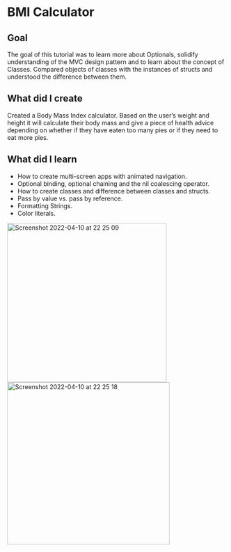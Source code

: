 #  BMI Calculator

## Goal

The goal of this tutorial was to learn more about Optionals, solidify understanding of the MVC design pattern and to learn about the concept of Classes. Compared objects of classes with the instances of structs and understood the difference between them.

## What did I create

Created a Body Mass Index calculator. Based on the user’s weight and height it will calculate their body mass and give a piece of health advice depending on whether if they have eaten too many pies or if they need to eat more pies. 

## What did I learn

* How to create multi-screen apps with animated navigation.
* Optional binding, optional chaining and the nil coalescing operator.
* How to create classes and difference between classes and structs. 
* Pass by value vs. pass by reference. 
* Formatting Strings. 
* Color literals.

<img width="366" alt="Screenshot 2022-04-10 at 22 25 09" src="https://user-images.githubusercontent.com/56184525/162633360-aad7f5b5-3987-4849-9e31-fc2c8dbbc79b.png">

<img width="373" alt="Screenshot 2022-04-10 at 22 25 18" src="https://user-images.githubusercontent.com/56184525/162633382-b71a72fb-4836-4fe5-b308-27e0ad301cf7.png">


